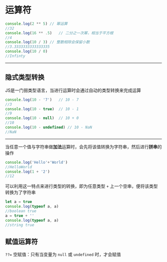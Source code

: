 # 运算符

```js
console.log(2 ** 5)	// 幂运算
//32
console.log(16 ** .5)	// 二分之一次幂，相当于平方根
//4
console.log(10 / 3)	// 整数相除会保留小数
//3.3333333333333335
console.log(10 / 0)
//Infinty
```

---

## 隐式类型转换

JS是一门弱类型语言，当进行运算时会通过自动的类型转换来完成运算

```js
console.log(10 - '7')	// 10 - 7
//3
console.log(10 - true)	// 10 - 1
//9
console.log(10 - null)	// 10 + 0
//10
console.log(10 - undefined)	// 10 - NaN
//NaN
```

---

当任意一个值与字符串做**加法**运算时，会先将该值转换为字符串，然后进行**拼串**的操作

```js
console.log('Hello'+'World')
//HelloWorld
console.log(1 + '2')
//12
```

可以利用这一特点来进行类型的转换，即为任意类型 `+` 上一个空串，便将该类型转换为了字符串

```js
let a = true
console.log(typeof a, a)
//boolean true
a = true + ''
console.log(typeof a, a)
//string true
```

## 赋值运算符

`??=` 空赋值：只有当变量为 `null` 或 `undefined` 时，才会赋值
